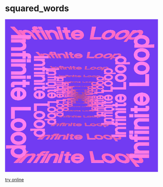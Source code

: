 # squared_words

![screenshot](squared_words.png)

[try online](https://guillaume-gomez.github.io/squared_words/dist)

